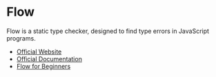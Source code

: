 # Flow

Flow is a static type checker, designed to find type errors in JavaScript programs.

- [Official Website](https://flow.org/)
- [Official Documentation](https://flow.org/en/docs/)
- [Flow for Beginners](https://www.youtube.com/watch?v=0HlqX4lQZas)
